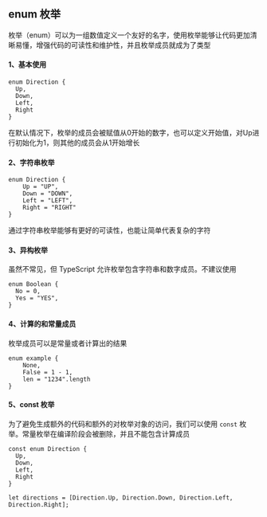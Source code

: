 ## enum 枚举

枚举（enum）可以为一组数值定义一个友好的名字，使用枚举能够让代码更加清晰易懂，增强代码的可读性和维护性，并且枚举成员就成为了类型

#### 1、基本使用

```
enum Direction {
  Up,
  Down,
  Left,
  Right
}
```

在默认情况下，枚举的成员会被赋值从0开始的数字，也可以定义开始值，对Up进行初始化为1，则其他的成员会从1开始增长

#### 2、字符串枚举

```
enum Direction {
	Up = "UP",
	Down = "DOWN",
	Left = "LEFT",
	Right = "RIGHT"
}
```

通过字符串枚举能够有更好的可读性，也能让简单代表复杂的字符

#### 3、异构枚举

虽然不常见，但 TypeScript 允许枚举包含字符串和数字成员。不建议使用

```
enum Boolean {
  No = 0,
  Yes = "YES",
}
```

#### 4、计算的和常量成员

枚举成员可以是常量或者计算出的结果

```
enum example {
	None,
	False = 1 - 1,
	len = "1234".length
}
```

#### 5、const 枚举

为了避免生成额外的代码和额外的对枚举对象的访问，我们可以使用 `const` 枚举。常量枚举在编译阶段会被删除，并且不能包含计算成员

```
const enum Direction {
  Up,
  Down,
  Left,
  Right
}

let directions = [Direction.Up, Direction.Down, Direction.Left, Direction.Right];
```

